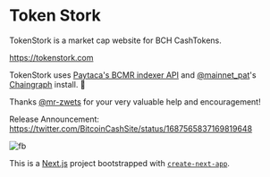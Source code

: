 # Token Stork

TokenStork is a market cap website for BCH CashTokens.

https://tokenstork.com

TokenStork uses [Paytaca's BCMR indexer API](https://github.com/paytaca/bcmr-indexer) and [@mainnet_pat](https://github.com/mainnet-pat)'s [Chaingraph](https://github.com/bitauth/chaingraph) install. 🙏

Thanks [@mr-zwets](https://github.com/mr-zwets) for your very valuable help and encouragement!

Release Announcement: https://twitter.com/BitcoinCashSite/status/1687565837169819648

![fb](https://github.com/Panmoni/tokenstork/assets/1970143/e0f45906-2438-489d-ad60-1f60ad789af8)

This is a [Next.js](https://nextjs.org/) project bootstrapped with [`create-next-app`](https://github.com/vercel/next.js/tree/canary/packages/create-next-app).
